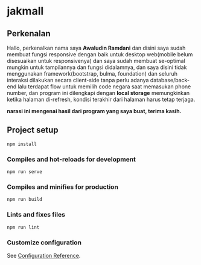 # jakmall
## Perkenalan

Hallo, perkenalkan nama saya **Awaludin Ramdani** dan disini saya sudah membuat fungsi responsive dengan baik untuk 
desktop web(mobile belum disesuaikan untuk responsivenya) dan saya sudah membuat se-optimal mungkin untuk tampilannya 
dan fungsi didalamnya, dan saya disini tidak menggunakan framework(bootstrap, bulma, foundation) dan seluruh interaksi
dilakukan secara client-side tanpa perlu adanya database/back-end lalu terdapat flow untuk memilih code negara saat
memasukan phone number, dan program ini dilengkapi dengan **local storage** memungkinkan ketika halaman di-refresh, 
kondisi terakhir dari halaman harus tetap terjaga.

**narasi ini mengenai hasil dari program yang saya buat, terima kasih.**


## Project setup
```
npm install
```

### Compiles and hot-reloads for development
```
npm run serve
```

### Compiles and minifies for production
```
npm run build
```

### Lints and fixes files
```
npm run lint
```

### Customize configuration
See [Configuration Reference](https://cli.vuejs.org/config/).
